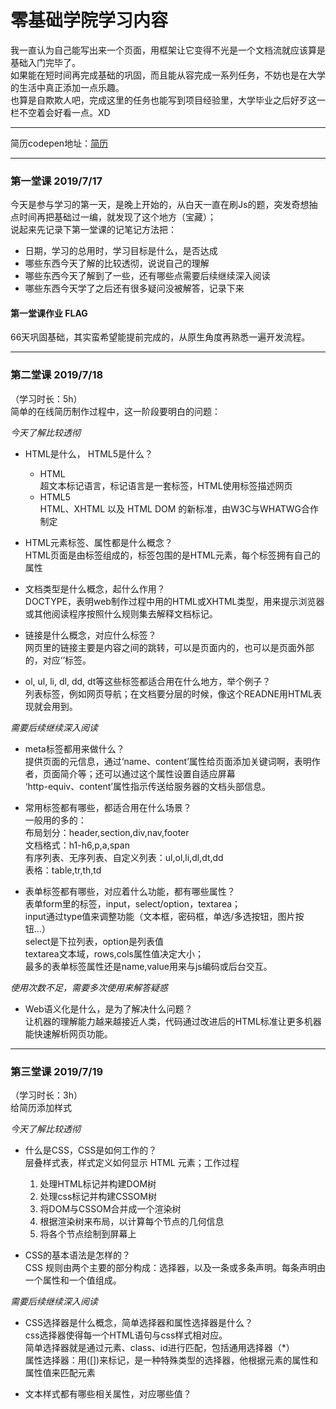 # 零基础学院学习内容 
我一直认为自己能写出来一个页面，用框架让它变得不光是一个文档流就应该算是基础入门完毕了。 <br>
如果能在短时间再完成基础的巩固，而且能从容完成一系列任务，不妨也是在大学的生活中真正添加一点乐趣。 <br>
也算是自欺欺人吧，完成这里的任务也能写到项目经验里，大学毕业之后好歹这一栏不空着会好看一点。XD
***
简历codepen地址：[简历](https://codepen.io/philtiger/pen/eqYYZZ)
***
### 第一堂课 2019/7/17
今天是参与学习的第一天，是晚上开始的，从白天一直在刷Js的题，突发奇想抽点时间再把基础过一编，就发现了这个地方（宝藏）；<br>
说起来先记录下第一堂课的记笔记方法把：
* 日期，学习的总用时，学习目标是什么，是否达成
* 哪些东西今天了解的比较透彻，说说自己的理解
* 哪些东西今天了解到了一些，还有哪些点需要后续继续深入阅读
* 哪些东西今天学了之后还有很多疑问没被解答，记录下来
#### 第一堂课作业 FLAG
66天巩固基础，其实蛮希望能提前完成的，从原生角度再熟悉一遍开发流程。
***
### 第二堂课 2019/7/18
（学习时长：5h）<br>
简单的在线简历制作过程中，这一阶段要明白的问题：

*今天了解比较透彻*

* HTML是什么， HTML5是什么？
  * HTML <br>
    超文本标记语言，标记语言是一套标签，HTML使用标签描述网页
  * HTML5 <br>
    HTML、XHTML 以及 HTML DOM 的新标准，由W3C与WHATWG合作制定
    
* HTML元素标签、属性都是什么概念？ <br>
  HTML页面是由标签组成的，标签包围的是HTML元素，每个标签拥有自己的属性
  
* 文档类型是什么概念，起什么作用？ <br>
  DOCTYPE，表明web制作过程中用的HTML或XHTML类型，用来提示浏览器或其他阅读程序按照什么规则集去解释文档标记。
  
* 链接是什么概念，对应什么标签？ <br>
  网页里的链接主要是内容之间的跳转，可以是页面内的，也可以是页面外部的，对应‘<a>’标签。
 
* ol, ul, li, dl, dd, dt等这些标签都适合用在什么地方，举个例子？ <br>
  列表标签，例如网页导航；在文档要分层的时候，像这个READNE用HTML表现就会用到。
  
*需要后续继续深入阅读*

* meta标签都用来做什么？ <br>
  提供页面的元信息，通过‘name、content’属性给页面添加关键词啊，表明作者，页面简介等；还可以通过这个属性设置自适应屏幕<br>
  ‘http-equiv、content’属性指示传送给服务器的文档头部信息。
  
* 常用标签都有哪些，都适合用在什么场景？ <br>
  一般用的多的： <br>
  布局划分：header,section,div,nav,footer <br>
  文档格式：h1-h6,p,a,span <br>
  有序列表、无序列表、自定义列表：ul,ol,li,dl,dt,dd <br>
  表格：table,tr,th,td 
  
* 表单标签都有哪些，对应着什么功能，都有哪些属性？ <br>
  表单form里的标签，input，select/option，textarea； <br>
  input通过type值来调整功能（文本框，密码框，单选/多选按钮，图片按钮...）<br>
  select是下拉列表，option是列表值 <br>
  textarea文本域，rows,cols属性值决定大小；<br>
  最多的表单标签属性还是name,value用来与js编码或后台交互。
  
*使用次数不足，需要多次使用来解答疑惑*  
* Web语义化是什么，是为了解决什么问题？ <br>
  让机器的理解能力越来越接近人类，代码通过改进后的HTML标准让更多机器能快速解析网页功能。
***
### 第三堂课 2019/7/19
（学习时长：3h）<br>
给简历添加样式

*今天了解比较透彻*

* 什么是CSS，CSS是如何工作的？ <br>
  层叠样式表，样式定义如何显示 HTML 元素；工作过程<br>
  1. 处理HTML标记并构建DOM树
  2. 处理css标记并构建CSSOM树
  3. 将DOM与CSSOM合并成一个渲染树
  4. 根据渲染树来布局，以计算每个节点的几何信息
  5. 将各个节点绘制到屏幕上
  
* CSS的基本语法是怎样的？ <br>
  CSS 规则由两个主要的部分构成：选择器，以及一条或多条声明。每条声明由一个属性和一个值组成。
  
*需要后续继续深入阅读* 

* CSS选择器是什么概念，简单选择器和属性选择器是什么？ <br>
css选择器使得每一个HTML语句与css样式相对应。<br>
简单选择器就是通过元素、class、id进行匹配，包括通用选择器（\*）<br>
属性选择器：用([])来标记，是一种特殊类型的选择器，他根据元素的属性和属性值来匹配元素

* 文本样式都有哪些相关属性，对应哪些值？ <br>
